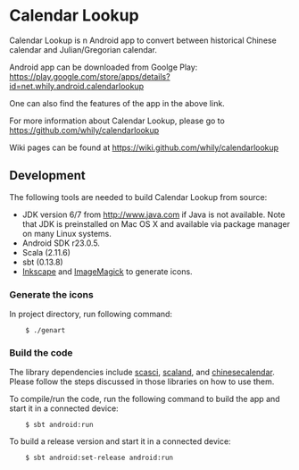 Calendar Lookup
===============

Calendar Lookup is n Android app to convert between historical Chinese
calendar and Julian/Gregorian calendar.

Android app can be downloaded from Goolge Play:
  <https://play.google.com/store/apps/details?id=net.whily.android.calendarlookup>

One can also find the features of the app in the above link.

For more information about Calendar Lookup, please go to
  <https://github.com/whily/calendarlookup>

Wiki pages can be found at
  <https://wiki.github.com/whily/calendarlookup>

Development
-----------

The following tools are needed to build Calendar Lookup from source:

* JDK version 6/7 from <http://www.java.com> if Java is not available.
  Note that JDK is preinstalled on Mac OS X and available via package manager
  on many Linux systems.
* Android SDK r23.0.5.
* Scala (2.11.6)
* sbt (0.13.8)
* [Inkscape](http://inkscape.org) and [ImageMagick](http://www.imagemagick.org)
  to generate icons.

### Generate the icons

In project directory, run following command:

        $ ./genart

### Build the code

The library dependencies include
[scasci](https://github.com/whily/scasci),
[scaland](https://github.com/whily/scaland), and
[chinesecalendar](https://github.com/whily/chinesecalendar).  Please
follow the steps discussed in those libraries on how to use them.

To compile/run the code, run the following command to build the
   app and start it in a connected device:

        $ sbt android:run

To build a release version and start it in a connected device:

        $ sbt android:set-release android:run
